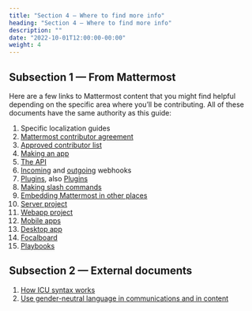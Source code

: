 ```yaml
---
title: "Section 4 — Where to find more info"
heading: "Section 4 — Where to find more info"
description: ""
date: "2022-10-01T12:00:00-00:00"
weight: 4
---
```


## Subsection 1 — From Mattermost

Here are a few links to Mattermost content that you might find helpful depending on the specific area where you’ll be contributing. All of these documents have the same authority as this guide:

1. Specific localization guides
2. [Mattermost contributor agreement](https://mattermost.com/mattermost-contributor-agreement/)
3. [Approved contributor list](https://docs.google.com/spreadsheets/d/1NTCeG-iL_VS9bFqtmHSfwETo5f-8MQ7oMDE5IUYJi_Y/pubhtml?gid=0&single=true)
4. [Making an app](https://developers.mattermost.com/integrate/apps/)
5. [The API](https://api.mattermost.com/)
6. [Incoming](https://developers.mattermost.com/integrate/other-integrations/incoming-webhooks/) and [outgoing](https://developers.mattermost.com/integrate/other-integrations/outgoing-webhooks/) webhooks
7. [Plugins](https://developers.mattermost.com/integrate/plugins/), also [Plugins](https://developers.mattermost.com/contribute/plugins/)
8. [Making slash commands](https://developers.mattermost.com/integrate/other-integrations/slash-commands/)
9. [Embedding Mattermost in other places](https://developers.mattermost.com/integrate/other-integrations/embed/)
10. [Server project](https://developers.mattermost.com/contribute/server/)
11. [Webapp project](https://developers.mattermost.com/contribute/webapp/)
12. [Mobile apps](https://developers.mattermost.com/contribute/mobile/)
13. [Desktop app](https://developers.mattermost.com/contribute/desktop/)
14. [Focalboard](https://developers.mattermost.com/contribute/focalboard/)
15. [Playbooks](https://github.com/mattermost/mattermost-plugin-playbooks)

## Subsection 2 — External documents

1. [How ICU syntax works](https://formatjs.io/docs/core-concepts/icu-syntax/)
2. [Use gender-neutral language in communications and in content](https://apastyle.apa.org/style-grammar-guidelines/grammar/singular-they)
